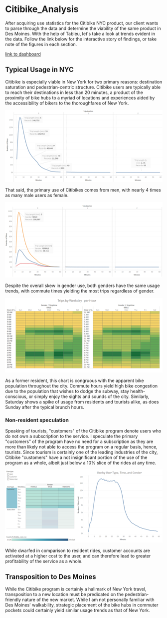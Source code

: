 # Citibike_Analysis

After acquiring use statistics for the Citibike NYC product, our client wants to parse through the data and determine the viability of the same product in Des Moines. With the help of Tableu, let's take a look at trends evident in the data. Follow the link below for the interactive story of findings, or take note of the figures in each section.

[link to dashboard](https://public.tableau.com/profile/david8508#!/vizhome/citiBike_report/Story1?publish=yes "link to Tableau dashboard") 

## Typical Usage in NYC
Citibike is especially viable in New York for two primary reasons: destination saturation and pedestrian-centric structure. Citibike users are typically able to reach their destinations in less than 20 minutes, a product of the proximity of bike hubs to a myriad of locations and experiences aided by the accessibility of bikers to the thoroughfares of New York. 

![bike use overview](images/overall_use.png)


That said, the primary use of Citibikes comes from men, with nearly 4 times as many male users as female.

![gender skew in bike use](images/gender_split.png)

Despite the overall skew in gender use, both genders have the same usage trends, with commute times yielding the most trips regardless of gender.

![usage trends by hour and day](images/trips_perDay_perHour.png)

As a former resident, this chart is congruous with the apparent bike population throughout the city. Commute hours yield high bike congestion due to the population that wishes to dodge the subway, stay health-conscious, or simply enjoy the sights and sounds of the city. Similarly, Saturday shows a spike of usage from residents and tourists alike, as does Sunday after the typical brunch hours.

### Non-resident speculation
Speaking of tourists, "customers" of the Citibike program denote users who do not own a subscription to the service. I speculate the primary "customers" of the program have no need for a subscription as they are more than likely not able to access the program on a regular basis, hence, tourists. Since tourism is certainly one of the leading industries of the city, Citibike "customers" have a not insignificant portion of the use of the program as a whole, albeit just below a 10% slice of the rides at any time.

![customer rides](images/customer_rides.png)

While dwarfed in comparison to resident rides, customer accounts are activated at a higher cost to the user, and can therefore lead to greater profitability of the service as a whole.

## Transposition to Des Moines
While the Citibike program is certainly a hallmark of New York travel, transposition to a new location must be predicated on the pedestrian-friendly nature of the new market. While I am not personally familiar with Des Moines' walkability, strategic placement of the bike hubs in commuter pockets could certainly yield similar usage trends as that of New York.



